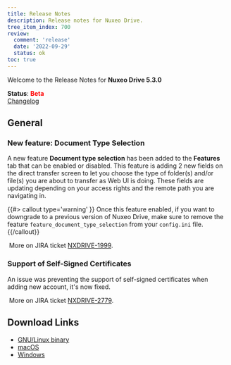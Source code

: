 ```yaml
---
title: Release Notes
description: Release notes for Nuxeo Drive.
tree_item_index: 700
review:
  comment: 'release'
  date: '2022-09-29'
  status: ok
toc: true
---
```


Welcome to the Release Notes for **Nuxeo Drive 5.3.0**

**Status**: <font color="#ff0000">**Beta**</font> </br>
<i class="fa fa-long-arrow-right" aria-hidden="true"></i> [Changelog](https://github.com/nuxeo/nuxeo-drive/blob/master/docs/changes/5.3.0.md)

## General

### New feature: Document Type Selection

A new feature **Document type selection** has been added to the **Features** tab that can be enabled or disabled. 
This feature is adding 2 new fields on the direct transfer screen to let you choose the type of folder(s) and/or file(s) you are about to transfer as Web UI is doing. 
These fields are updating depending on your access rights and the remote path you are navigating in. 

{{#> callout type='warning' }}
Once this feature enabled, if you want to downgrade to a previous version of Nuxeo Drive, make sure to remove the feature `feature_document_type_selection` from your `config.ini` file. 
{{/callout}}

<i class="fa fa-long-arrow-right" aria-hidden="true"></i>&nbsp;More on JIRA ticket [NXDRIVE-1999](https://jira.nuxeo.com/browse/NXDRIVE-1999).

### Support of Self-Signed Certificates

An issue was preventing the support of self-signed certificates when adding new account, it's now fixed. 

<i class="fa fa-long-arrow-right" aria-hidden="true"></i>&nbsp;More on JIRA ticket [NXDRIVE-2779](https://jira.nuxeo.com/browse/NXDRIVE-2779).


## Download Links

- [GNU/Linux binary](https://community.nuxeo.com/static/drive-updates/beta/nuxeo-drive-5.3.0-x86_64.AppImage)
- [macOS](https://community.nuxeo.com/static/drive-updates/beta/nuxeo-drive-5.3.0.dmg)
- [Windows](https://community.nuxeo.com/static/drive-updates/beta/nuxeo-drive-5.3.0.exe)
